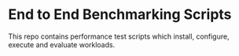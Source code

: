 # End to End Benchmarking Scripts
This repo contains performance test scripts which install, configure, execute and evaluate workloads.
